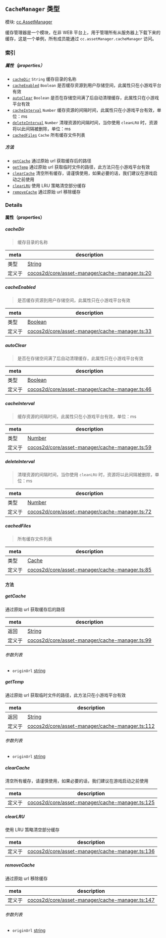 ## `CacheManager` 类型



模块: [cc.AssetManager](../modules/cc.AssetManager.md)


缓存管理器是一个模块，在非 WEB 平台上，用于管理所有从服务器上下载下来的缓存，这是一个单例，所有成员能通过 `cc.assetManager.cacheManager` 访问。



### 索引

##### 属性（properties）

  - [`cacheDir`](#cachedir) `String` 缓存目录的名称
  - [`cacheEnabled`](#cacheenabled) `Boolean` 是否缓存资源到用户存储空间，此属性只在小游戏平台有效
  - [`autoClear`](#autoclear) `Boolean` 是否在存储空间满了后自动清理缓存，此属性只在小游戏平台有效
  - [`cacheInterval`](#cacheinterval) `Number` 缓存资源的间隔时间，此属性只在小游戏平台有效，单位：ms
  - [`deleteInterval`](#deleteinterval) `Number` 清理资源的间隔时间，当你使用 `cleanLRU` 时，资源将以此间隔被删除，单位：ms
  - [`cachedFiles`](#cachedfiles) `Cache` 所有缓存文件列表



##### 方法

  - [`getCache`](#getcache) 通过原始 url 获取缓存后的路径
  - [`getTemp`](#gettemp) 通过原始 url 获取临时文件的路径，此方法只在小游戏平台有效
  - [`clearCache`](#clearcache) 清空所有缓存，请谨慎使用，如果必要的话，我们建议在游戏启动之前使用
  - [`clearLRU`](#clearlru) 使用 LRU 策略清空部分缓存
  - [`removeCache`](#removecache) 通过原始 url 移除缓存



### Details


#### 属性（properties）


##### cacheDir

> 缓存目录的名称

| meta | description |
|------|-------------|
| 类型 | <a href="https://developer.mozilla.org/en/JavaScript/Reference/Global_Objects/String" class="crosslink external" target="_blank">String</a> |
| 定义于 | [cocos2d/core/asset-manager/cache-manager.ts:20](https://github.com/cocos-creator/engine/blob/a2f4b48f64e8117cf0d5a93229bfe31932c42384/cocos2d/core/asset-manager/cache-manager.ts#L20) |



##### cacheEnabled

> 是否缓存资源到用户存储空间，此属性只在小游戏平台有效

| meta | description |
|------|-------------|
| 类型 | <a href="https://developer.mozilla.org/en/JavaScript/Reference/Global_Objects/Boolean" class="crosslink external" target="_blank">Boolean</a> |
| 定义于 | [cocos2d/core/asset-manager/cache-manager.ts:33](https://github.com/cocos-creator/engine/blob/a2f4b48f64e8117cf0d5a93229bfe31932c42384/cocos2d/core/asset-manager/cache-manager.ts#L33) |



##### autoClear

> 是否在存储空间满了后自动清理缓存，此属性只在小游戏平台有效

| meta | description |
|------|-------------|
| 类型 | <a href="https://developer.mozilla.org/en/JavaScript/Reference/Global_Objects/Boolean" class="crosslink external" target="_blank">Boolean</a> |
| 定义于 | [cocos2d/core/asset-manager/cache-manager.ts:46](https://github.com/cocos-creator/engine/blob/a2f4b48f64e8117cf0d5a93229bfe31932c42384/cocos2d/core/asset-manager/cache-manager.ts#L46) |



##### cacheInterval

> 缓存资源的间隔时间，此属性只在小游戏平台有效，单位：ms

| meta | description |
|------|-------------|
| 类型 | <a href="https://developer.mozilla.org/en/JavaScript/Reference/Global_Objects/Number" class="crosslink external" target="_blank">Number</a> |
| 定义于 | [cocos2d/core/asset-manager/cache-manager.ts:59](https://github.com/cocos-creator/engine/blob/a2f4b48f64e8117cf0d5a93229bfe31932c42384/cocos2d/core/asset-manager/cache-manager.ts#L59) |



##### deleteInterval

> 清理资源的间隔时间，当你使用 `cleanLRU` 时，资源将以此间隔被删除，单位：ms

| meta | description |
|------|-------------|
| 类型 | <a href="https://developer.mozilla.org/en/JavaScript/Reference/Global_Objects/Number" class="crosslink external" target="_blank">Number</a> |
| 定义于 | [cocos2d/core/asset-manager/cache-manager.ts:72](https://github.com/cocos-creator/engine/blob/a2f4b48f64e8117cf0d5a93229bfe31932c42384/cocos2d/core/asset-manager/cache-manager.ts#L72) |



##### cachedFiles

> 所有缓存文件列表

| meta | description |
|------|-------------|
| 类型 | <a href="../classes/Cache.html" class="crosslink">Cache</a> |
| 定义于 | [cocos2d/core/asset-manager/cache-manager.ts:85](https://github.com/cocos-creator/engine/blob/a2f4b48f64e8117cf0d5a93229bfe31932c42384/cocos2d/core/asset-manager/cache-manager.ts#L85) |






<!-- Method Block -->
#### 方法


##### getCache

通过原始 url 获取缓存后的路径

| meta | description |
|------|-------------|
| 返回 | <a href="https://developer.mozilla.org/en/JavaScript/Reference/Global_Objects/String" class="crosslink external" target="_blank">String</a> 
| 定义于 | [cocos2d/core/asset-manager/cache-manager.ts:99](https://github.com/cocos-creator/engine/blob/a2f4b48f64e8117cf0d5a93229bfe31932c42384/cocos2d/core/asset-manager/cache-manager.ts#L99) |

###### 参数列表
- `originUrl` <a href="https://developer.mozilla.org/en/JavaScript/Reference/Global_Objects/String" class="crosslink external" target="_blank">string</a> 


##### getTemp

通过原始 url 获取临时文件的路径，此方法只在小游戏平台有效

| meta | description |
|------|-------------|
| 返回 | <a href="https://developer.mozilla.org/en/JavaScript/Reference/Global_Objects/String" class="crosslink external" target="_blank">String</a> 
| 定义于 | [cocos2d/core/asset-manager/cache-manager.ts:112](https://github.com/cocos-creator/engine/blob/a2f4b48f64e8117cf0d5a93229bfe31932c42384/cocos2d/core/asset-manager/cache-manager.ts#L112) |

###### 参数列表
- `originUrl` <a href="https://developer.mozilla.org/en/JavaScript/Reference/Global_Objects/String" class="crosslink external" target="_blank">string</a> 


##### clearCache

清空所有缓存，请谨慎使用，如果必要的话，我们建议在游戏启动之前使用

| meta | description |
|------|-------------|
| 定义于 | [cocos2d/core/asset-manager/cache-manager.ts:125](https://github.com/cocos-creator/engine/blob/a2f4b48f64e8117cf0d5a93229bfe31932c42384/cocos2d/core/asset-manager/cache-manager.ts#L125) |



##### clearLRU

使用 LRU 策略清空部分缓存

| meta | description |
|------|-------------|
| 定义于 | [cocos2d/core/asset-manager/cache-manager.ts:136](https://github.com/cocos-creator/engine/blob/a2f4b48f64e8117cf0d5a93229bfe31932c42384/cocos2d/core/asset-manager/cache-manager.ts#L136) |



##### removeCache

通过原始 url 移除缓存

| meta | description |
|------|-------------|
| 定义于 | [cocos2d/core/asset-manager/cache-manager.ts:147](https://github.com/cocos-creator/engine/blob/a2f4b48f64e8117cf0d5a93229bfe31932c42384/cocos2d/core/asset-manager/cache-manager.ts#L147) |

###### 参数列表
- `originUrl` <a href="https://developer.mozilla.org/en/JavaScript/Reference/Global_Objects/String" class="crosslink external" target="_blank">string</a> 



